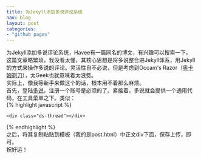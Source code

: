 ```yaml
---
title: 为Jekyll添加多说评论系统
nav: blog
layout: post
categories: 
- "github pages"
---
```

为Jekyll添加多说评论系统，Havee有一篇同名的博文，有兴趣可以搜索一下。  
这篇文章略繁琐，我没看太懂，其核心思想是将多说整合进Jekyll体系，用Jekyll的方式来操作多说的评论。灵活性自不必说，但是考虑到Occam's Razor（[奥卡姆剃刀](http://zh.wikipedia.org/zh/%E5%A5%A5%E5%8D%A1%E5%A7%86%E5%89%83%E5%88%80)），太Geek也就意味着太浪费。  
实际上，像我等新手来做这个的话，根本用不着那么麻烦。  
首先，登陆[多说](http://duoshuo.com/)，注册一个账号是必须的了。紧接着，多说就会提供一个通用代码，在工具菜单之下。类似：  
{% highlight javascript %}
<!-- Duoshuo Comment BEGIN -->  
	<div class="ds-thread"></div>  
<script type="text/javascript">  
var duoshuoQuery = {short_name:"yourshortnamehere"};  
	(function() {  
		var ds = document.createElement('script');  
		ds.type = 'text/javascript';ds.async = true;  
		ds.src = 'http://static.duoshuo.com/embed.js';  
		ds.charset = 'UTF-8';  
		(document.getElementsByTagName('head')[0]  
 		|| document.getElementsByTagName('body')[0]).appendChild(ds);  
	})();  
	</script>  
<!-- Duoshuo Comment END -->
{% endhighlight %}  
之后，将其复制粘贴到模板（我的是post.html）中正文div下面，保存上传，即可。  
祝好运！